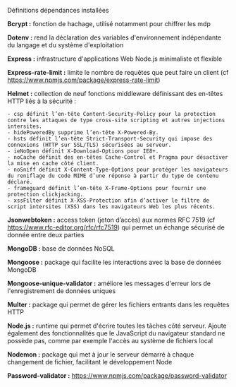 Définitions dépendances installées

**Bcrypt :** fonction de hachage, utilisé notamment pour chiffrer les mdp

**Dotenv :**  rend la déclaration des variables d'environnement indépendante du langage et du système d'exploitation 

**Express :** infrastructure d'applications Web Node.js minimaliste et flexible 

**Express-rate-limit :** limite le nombre de requêtes que peut faire un client (cf https://www.npmjs.com/package/express-rate-limit)

**Helmet :** collection de neuf fonctions middleware définissant des en-têtes HTTP liés à la sécurité :

    - csp définit l’en-tête Content-Security-Policy pour la protection contre les attaques de type cross-site scripting et autres injections intersites.
    - hidePoweredBy supprime l’en-tête X-Powered-By.
    - hsts définit l’en-tête Strict-Transport-Security qui impose des connexions (HTTP sur SSL/TLS) sécurisées au serveur.
    - ieNoOpen définit X-Download-Options pour IE8+.
    - noCache définit des en-têtes Cache-Control et Pragma pour désactiver la mise en cache côté client.
    - noSniff définit X-Content-Type-Options pour protéger les navigateurs du reniflage du code MIME d’une réponse à partir du type de contenu déclaré.
    - frameguard définit l’en-tête X-Frame-Options pour fournir une protection clickjacking.
    - xssFilter définit X-XSS-Protection afin d’activer le filtre de script intersites (XSS) dans les navigateurs Web les plus récents.


**Jsonwebtoken :** access token (jeton d’accès) aux normes RFC 7519 (cf https://www.rfc-editor.org/rfc/rfc7519) qui permet un échange sécurisé de donnée entre deux parties

**MongoDB :** base de données NoSQL

**Mongoose :** package qui facilite les interactions avec la base de données MongoDB

**Mongoose-unique-validator :** améliore les messages d'erreur lors de l'enregistrement de données uniques

**Multer :** package qui permet de gérer les fichiers entrants dans les requêtes HTTP

**Node.js :** runtime qui permet d'écrire toutes les tâches côté serveur. Ajoute également des fonctionnalités que le JavaScript du navigateur standard ne possède pas, comme par exemple l'accès au système de fichiers local

**Nodemon :** package qui met à jour le serveur démarré à chaque changement de fichier, facilitant le développement Node

**Password-validator :** https://www.npmjs.com/package/password-validator